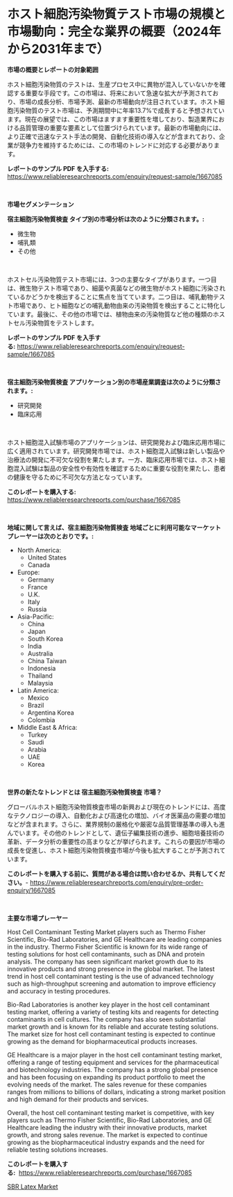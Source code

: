 <p><h1>ホスト細胞汚染物質テスト市場の規模と市場動向：完全な業界の概要（2024年から2031年まで）</h1></p><p><strong>市場の概要とレポートの対象範囲</strong></p>
<p><p>ホスト細胞汚染物質のテストは、生産プロセス中に異物が混入していないかを確認する重要な手段です。この市場は、将来において急速な拡大が予測されており、市場の成長分析、市場予測、最新の市場動向が注目されています。ホスト細胞汚染物質のテスト市場は、予測期間中に年率13.7%で成長すると予想されています。現在の展望では、この市場はますます重要性を増しており、製造業界における品質管理の重要な要素として位置づけられています。最新の市場動向には、より正確で迅速なテスト手法の開発、自動化技術の導入などが含まれており、企業が競争力を維持するためには、この市場のトレンドに対応する必要があります。</p></p>
<p><strong>レポートのサンプル PDF を入手する:</strong> <a href="https://www.reliableresearchreports.com/enquiry/request-sample/1667085">https://www.reliableresearchreports.com/enquiry/request-sample/1667085</a></p>
<p>&nbsp;</p>
<p><strong>市場セグメンテーション</strong></p>
<p><strong>宿主細胞汚染物質検査 タイプ別の市場分析は次のように分類されます。:</strong></p>
<p><ul><li>微生物</li><li>哺乳類</li><li>その他</li></ul></p>
<p>&nbsp;</p>
<p><p>ホストセル汚染物質テスト市場には、3つの主要なタイプがあります。一つ目は、微生物テスト市場であり、細菌や真菌などの微生物がホスト細胞に汚染されているかどうかを検出することに焦点を当てています。二つ目は、哺乳動物テスト市場であり、ヒト細胞などの哺乳動物由来の汚染物質を検出することに特化しています。最後に、その他の市場では、植物由来の汚染物質など他の種類のホストセル汚染物質をテストします。</p></p>
<p><strong>レポートのサンプル PDF を入手する:</strong>&nbsp;<a href="https://www.reliableresearchreports.com/enquiry/request-sample/1667085">https://www.reliableresearchreports.com/enquiry/request-sample/1667085</a></p>
<p>&nbsp;</p>
<p><strong> 宿主細胞汚染物質検査 アプリケーション別の市場産業調査は次のように分類されます。:</strong></p>
<p><ul><li>研究開発</li><li>臨床応用</li></ul></p>
<p>&nbsp;</p>
<p><p>ホスト細胞混入試験市場のアプリケーションは、研究開発および臨床応用市場に広く適用されています。研究開発市場では、ホスト細胞混入試験は新しい製品や治療法の開発に不可欠な役割を果たします。一方、臨床応用市場では、ホスト細胞混入試験は製品の安全性や有効性を確認するために重要な役割を果たし、患者の健康を守るために不可欠な方法となっています。</p></p>
<p><strong>このレポートを購入する:</strong>&nbsp; <a href="https://www.reliableresearchreports.com/purchase/1667085">https://www.reliableresearchreports.com/purchase/1667085</a></p>
<p>&nbsp;</p>
<p><strong>地域に関して言えば、宿主細胞汚染物質検査 地域ごとに利用可能なマーケットプレーヤーは次のとおりです。:</strong></p>
<p><ul>
    <li>
        North America:
        <ul>
            <li>United States</li>
            <li>Canada</li>
        </ul>
    </li>
    <li>
        Europe:
        <ul>
            <li>Germany</li>
            <li>France</li>
            <li>U.K.</li>
            <li>Italy</li>
            <li>Russia</li>
        </ul>
    </li>
    <li>
        Asia-Pacific:
        <ul>
            <li>China</li>
            <li>Japan</li>
            <li>South Korea</li>
            <li>India</li>
            <li>Australia</li>
            <li>China Taiwan</li>
            <li>Indonesia</li>
            <li>Thailand</li>
            <li>Malaysia</li>
        </ul>
    </li>
    <li>
        Latin America:
        <ul>
            <li>Mexico</li>
            <li>Brazil</li>
            <li>Argentina Korea</li>
            <li>Colombia</li>
        </ul>
    </li>
    <li>
        Middle East & Africa:
        <ul>
            <li>Turkey</li>
            <li>Saudi</li>
            <li>Arabia</li>
            <li>UAE</li>
            <li>Korea</li>
        </ul>
    </li>
    </ul></p>
<p>&nbsp;</p>
<p><strong>世界の新たなトレンドとは 宿主細胞汚染物質検査 市場？</strong></p>
<p><p>グローバルホスト細胞汚染物質検査市場の新興および現在のトレンドには、高度なテクノロジーの導入、自動化および高速化の増加、バイオ医薬品の需要の増加などが含まれます。さらに、業界規制の厳格化や厳密な品質管理基準の導入も進んでいます。その他のトレンドとして、遺伝子編集技術の進歩、細胞培養技術の革新、データ分析の重要性の高まりなどが挙げられます。これらの要因が市場の成長を促進し、ホスト細胞汚染物質検査市場が今後も拡大することが予測されています。</p></p>
<p><strong>このレポートを購入する前に、質問がある場合は問い合わせるか、共有してください。</strong>- <a href="https://www.reliableresearchreports.com/enquiry/pre-order-enquiry/1667085">https://www.reliableresearchreports.com/enquiry/pre-order-enquiry/1667085</a></p>
<p>&nbsp;</p>
<p><strong>主要な市場プレーヤー</strong></p>
<p><p>Host Cell Contaminant Testing Market players such as Thermo Fisher Scientific, Bio-Rad Laboratories, and GE Healthcare are leading companies in the industry. Thermo Fisher Scientific is known for its wide range of testing solutions for host cell contaminants, such as DNA and protein analysis. The company has seen significant market growth due to its innovative products and strong presence in the global market. The latest trend in host cell contaminant testing is the use of advanced technology such as high-throughput screening and automation to improve efficiency and accuracy in testing procedures.</p><p>Bio-Rad Laboratories is another key player in the host cell contaminant testing market, offering a variety of testing kits and reagents for detecting contaminants in cell cultures. The company has also seen substantial market growth and is known for its reliable and accurate testing solutions. The market size for host cell contaminant testing is expected to continue growing as the demand for biopharmaceutical products increases.</p><p>GE Healthcare is a major player in the host cell contaminant testing market, offering a range of testing equipment and services for the pharmaceutical and biotechnology industries. The company has a strong global presence and has been focusing on expanding its product portfolio to meet the evolving needs of the market. The sales revenue for these companies ranges from millions to billions of dollars, indicating a strong market position and high demand for their products and services.</p><p>Overall, the host cell contaminant testing market is competitive, with key players such as Thermo Fisher Scientific, Bio-Rad Laboratories, and GE Healthcare leading the industry with their innovative products, market growth, and strong sales revenue. The market is expected to continue growing as the biopharmaceutical industry expands and the need for reliable testing solutions increases.</p></p>
<p><strong>このレポートを購入する:</strong>&nbsp;&nbsp;<a href="https://www.reliableresearchreports.com/purchase/1667085">https://www.reliableresearchreports.com/purchase/1667085</a></p>
<p><p><a href="https://funky-papaya-cf4.notion.site/SBR-Latex-Market-Size-Growth-and-Forecast-from-2024-2031-bbf84e9348c64124b1bce0995e57111d">SBR Latex Market</a></p></p>